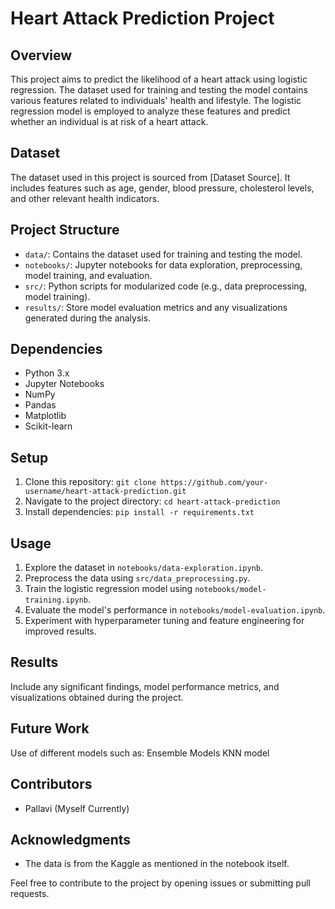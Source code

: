 # Heart Attack Prediction Project

## Overview
This project aims to predict the likelihood of a heart attack using logistic regression. The dataset used for training and testing the model contains various features related to individuals' health and lifestyle. The logistic regression model is employed to analyze these features and predict whether an individual is at risk of a heart attack.

## Dataset
The dataset used in this project is sourced from [Dataset Source]. It includes features such as age, gender, blood pressure, cholesterol levels, and other relevant health indicators.

## Project Structure
- `data/`: Contains the dataset used for training and testing the model.
- `notebooks/`: Jupyter notebooks for data exploration, preprocessing, model training, and evaluation.
- `src/`: Python scripts for modularized code (e.g., data preprocessing, model training).
- `results/`: Store model evaluation metrics and any visualizations generated during the analysis.

## Dependencies
- Python 3.x
- Jupyter Notebooks
- NumPy
- Pandas
- Matplotlib
- Scikit-learn

## Setup
1. Clone this repository: `git clone https://github.com/your-username/heart-attack-prediction.git`
2. Navigate to the project directory: `cd heart-attack-prediction`
3. Install dependencies: `pip install -r requirements.txt`

## Usage
1. Explore the dataset in `notebooks/data-exploration.ipynb`.
2. Preprocess the data using `src/data_preprocessing.py`.
3. Train the logistic regression model using `notebooks/model-training.ipynb`.
4. Evaluate the model's performance in `notebooks/model-evaluation.ipynb`.
5. Experiment with hyperparameter tuning and feature engineering for improved results.

## Results
Include any significant findings, model performance metrics, and visualizations obtained during the project.

## Future Work
Use of different models such as:
Ensemble Models
KNN model

## Contributors
- Pallavi (Myself Currently)

## Acknowledgments
- The data is from the Kaggle as mentioned in the notebook itself.

Feel free to contribute to the project by opening issues or submitting pull requests.
